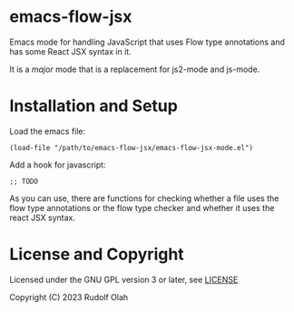 # emacs-flow-jsx

Emacs mode for handling JavaScript that uses Flow type annotations and
has some React JSX syntax in it.

It is a *major* mode that is a replacement for js2-mode and js-mode.

# Installation and Setup

Load the emacs file:

    (load-file "/path/to/emacs-flow-jsx/emacs-flow-jsx-mode.el")

Add a hook for javascript:

    ;; TODO

As you can use, there are functions for checking whether a file uses
the flow type annotations or the flow type checker and whether it uses
the react JSX syntax.

# License and Copyright

Licensed under the GNU GPL version 3 or later, see [LICENSE](./LICENSE)

Copyright (C) 2023 Rudolf Olah
